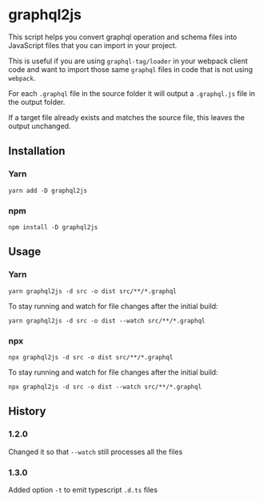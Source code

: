 # graphql2js

This script helps you convert graphql operation and schema files into JavaScript files that you can import
in your project.

This is useful if you are using `graphql-tag/loader` in your webpack client code and want to import those
same `graphql` files in code that is not using `webpack`.

For each `.graphql` file in the source folder it will output a `.graphql.js` file in the output folder.

If a target file already exists and matches the source file, this leaves the output unchanged.

## Installation

### Yarn

`yarn add -D graphql2js`

### npm

`npm install -D graphql2js`

## Usage

### Yarn 

`yarn graphql2js -d src -o dist src/**/*.graphql`

To stay running and watch for file changes after the initial build:

`yarn graphql2js -d src -o dist --watch src/**/*.graphql`

### npx 

`npx graphql2js -d src -o dist src/**/*.graphql`

To stay running and watch for file changes after the initial build:

`npx graphql2js -d src -o dist --watch src/**/*.graphql`

## History

### 1.2.0

Changed it so that `--watch` still processes all the files

### 1.3.0

Added option `-t` to emit typescript `.d.ts` files
